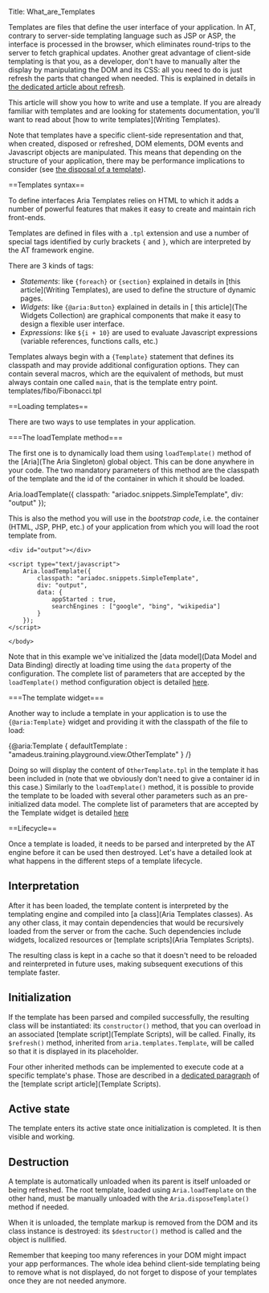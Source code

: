 Title: What_are_Templates


Templates are files that define the user interface of your application.  In AT, contrary to server-side templating language such as JSP or ASP, the interface is processed in the browser, which eliminates round-trips to the server to fetch graphical updates.  Another great advantage of client-side templating is that you, as a developer, don't have to manually alter the display by manipulating the DOM and its CSS: all you need to do is just refresh the parts that changed when needed. This is explained in details in [the dedicated article about refresh](Refresh).

This article will show you how to write and use a template. If you are already familiar with templates and are looking for statements documentation, you'll want to read about [how to write templates](Writing Templates).

Note that templates have a specific client-side representation and that, when created, disposed or refreshed, DOM elements, DOM events and Javascript objects are manipulated. This means that depending on the structure of your application, there may be performance implications to consider (see [the disposal of a template](#Destruction)).

==Templates syntax==

To define interfaces Aria Templates relies on HTML to which it adds a number of powerful features that makes it easy to create and maintain rich front-ends.

Templates are defined in files with a <code>.tpl</code> extension and use a number of special tags identified by curly brackets <code>{</code> and <code>}</code>, which are interpreted by the AT framework engine.

There are 3 kinds of tags:
* *Statements*: like <code>{foreach}</code> or <code>{section}</code> explained in details in [this article](Writing Templates), are used to define the structure of dynamic pages.
* *Widgets*: like <code>{@aria:Button}</code> explained in details in [ this article](The Widgets Collection) are graphical components that make it easy to design a flexible user interface.
* *Expressions*: like <code>${i + 10}</code> are used to evaluate Javascript expressions (variable references, functions calls, etc.)

Templates always begin with a <code>{Template}</code> statement that defines its classpath and may provide additional configuration options.  They can contain several macros, which are the equivalent of methods, but must always contain one called <code>main</code>, that is the template entry point.
<srcinclude lang="at">templates/fibo/Fibonacci.tpl</srcinclude>

==Loading templates==

There are two ways to use templates in your application.

===The loadTemplate method===

The first one is to dynamically load them using <code>loadTemplate()</code> method of the [Aria](The Aria Singleton) global object.  This can be done anywhere in your code.  The two mandatory parameters of this method are the classpath of the template and the id of the container in which it should be loaded.

<syntaxhighlight lang="javascript">
Aria.loadTemplate({
    classpath: "ariadoc.snippets.SimpleTemplate",
    div: "output"
});
</syntaxhighlight>

This is also the method you will use in the _bootstrap code_, i.e. the container (HTML, JSP, PHP, etc.) of your application from which you will load the root template from.

<syntaxhighlight lang="html5">
<DOCTYPE html PUBLIC "-//W3C//DTD XHTML 1.0 Strict//EN" "http://www.w3.org/TR/xhtml1/DTD/xhtml1-strict.dtd">
<html xmlns="http://www.w3.org/1999/xhtml" xml:lang="en" lang="en">
    <head>
        <script type="text/javascript" src="/my-webapp/aria/aria-templates-1.1-SNAPSHOT.js"></script>
        <script type="text/javascript" src="/my-webapp/css/atdefskin-1.1-SNAPSHOT.js"></script>
    </head>
    <body>
    
    <div id="output"></div>
    
    <script type="text/javascript">
        Aria.loadTemplate({
            classpath: "ariadoc.snippets.SimpleTemplate",
            div: "output",
            data: {
                appStarted : true,
                searchEngines : ["google", "bing", "wikipedia"]
            } 
        });
    </script>
    
    </body>
</html>
</syntaxhighlight>

Note that in this example we've initialized the [data model](Data Model and Data Binding) directly at loading time using the <code>data</code> property of the configuration.  The complete list of parameters that are accepted by the <code>loadTemplate()</code> method configuration object is detailed [here](http://ariatemplates.com/api/#aria.templates.CfgBeans:LoadTemplateCfg).

===The template widget===

Another way to include a template in your application is to use the <code>{@aria:Template}</code> widget and providing it with the classpath of the file to load:

<syntaxhighlight lang="AT">
{@aria:Template {
    defaultTemplate : "amadeus.training.playground.view.OtherTemplate"
} /}
</syntaxhighlight>

Doing so will display the content of <code>OtherTemplate.tpl</code> in the template it has been included in (note that we obviously don't need to give a container id in this case.)  Similarly to the <code>loadTemplate()</code> method, it is possible to provide the template to be loaded with several other parameters such as an pre-initialized data model.  The complete list of parameters that are accepted by the Template widget is detailed [here](http://ariatemplates.com/api/#aria.widgets.CfgBeans:TemplateCfg)

==Lifecycle==

Once a template is loaded, it needs to be parsed and interpreted by the AT engine before it can be used then destroyed.  Let's have a detailed look at what happens in the different steps of a template lifecycle.

## Interpretation

After it has been loaded, the template content is interpreted by the templating engine and compiled into [a class](Aria Templates classes).  As any other class, it may contain dependencies that would be recursively loaded from the server or from the cache. Such dependencies include widgets, localized resources or [template scripts](Aria Templates Scripts).

The resulting class is kept in a cache so that it doesn't need to be reloaded and reinterpreted in future uses, making subsequent executions of this template faster.

## Initialization

If the template has been parsed and compiled successfully, the resulting class will be instantiated: its <code>constructor()</code> method, that you can overload in an associated [template script](Template Scripts), will be called.  Finally, its <code>$refresh()</code> method, inherited from <code>aria.templates.Template</code>, will be called so that it is displayed in its placeholder.

Four other inherited methods can be implemented to execute code at a specific template's phase.  Those are described in a [dedicated paragraph](Template_Scripts#Intercepting_template_lifecycle_phases) of the [template script article](Template Scripts).

## Active state

The template enters its active state once initialization is completed.  It is then visible and working.

## Destruction

A template is automatically unloaded when its parent is itself unloaded or being refreshed. The root template, loaded using <code>Aria.loadTemplate</code> on the other hand, must be manually unloaded with the <code>Aria.disposeTemplate()</code> method if needed.

When it is unloaded, the template markup is removed from the DOM and its class instance is destroyed: its <code>$destructor()</code> method is called and the object is nullified.

Remember that keeping too many references in your DOM might impact your app performances.  The whole idea behind client-side templating being to remove what is not displayed, do not forget to dispose of your templates once they are not needed anymore.